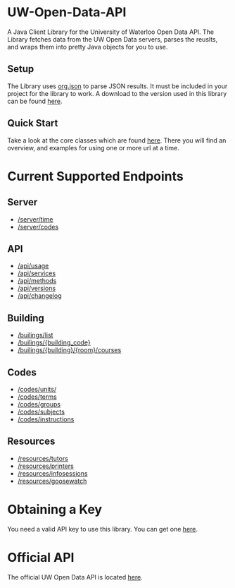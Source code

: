 # UW-Open-Data-API
A Java Client Library for the University of Waterloo Open Data API. The Library fetches data from the UW Open Data servers,
parses the reuslts, and wraps them into pretty Java objects for you to use.

## Setup
The Library uses [org.json](http://www.json.org/java/) to parse JSON results. It must be included in your project for the library
to work. A download to the version used in this library can be found [here](https://code.google.com/p/org-json-java/downloads/list).

## Quick Start
Take a look at the core classes which are found [here](/Core). There you will find an overview, and examples for 
using one or more url at a time.

# Current Supported Endpoints
## Server
* [/server/time](/Server)
* [/server/codes](/Server)

## API
* [/api/usage](/API)
* [/api/services](/API)
* [/api/methods](/API)
* [/api/versions](/API)
* [/api/changelog](/API)

## Building
* [/builings/list](/Building)
* [/builings/{building_code}](/Building)
* [/builings/{building}/{room}/courses](/Building)

## Codes
* [/codes/units/](/Codes)
* [/codes/terms](/Codes)
* [/codes/groups](/Codes)
* [/codes/subjects](/Codes)
* [/codes/instructions](/Codes)

## Resources
* [/resources/tutors](/Resources)
* [/resources/printers](/Resources)
* [/resources/infosessions](/Resources)
* [/resources/goosewatch](/Resources)

# Obtaining a Key
You need a valid API key to use this library. You can get one [here](https://api.uwaterloo.ca/).

# Official API
The official UW Open Data API is located [here](https://github.com/uWaterloo/api-documentation). 
